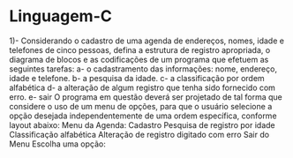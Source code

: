 # Linguagem-C
1)- Considerando o cadastro de uma agenda de endereços, nomes, idade e telefones de cinco pessoas, defina a estrutura de registro apropriada, o diagrama de blocos e as codificações de um programa que efetuem as seguintes tarefas:  a- o cadastramento das informações: nome, endereço, idade e telefone. b- a pesquisa da idade. c- a classificação por ordem alfabética d- a alteração de algum registro que tenha sido fornecido com erro. e- sair  O programa em questão deverá ser projetado de tal forma que considere o uso de um menu de opções, para que o usuário selecione a opção desejada independentemente de uma ordem específica, conforme layout abaixo:  Menu da Agenda:  Cadastro  Pesquisa de registro por idade Classificação alfabética Alteração de registro digitado com erro Sair do Menu  Escolha uma opção: 

